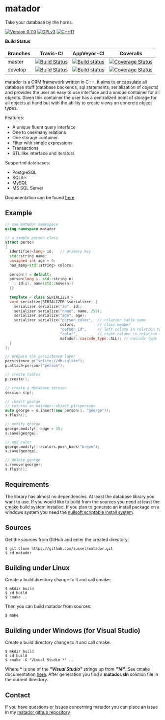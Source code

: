 matador
=======

Take your database by the horns.

[![Version 0.7.0](https://badge.fury.io/gh/zussel%2Fmatador.svg)](https://badge.fury.io/gh/zussel%2Fmatador)
[![GPLv3](https://img.shields.io/badge/License-GPL%20v3-blue.svg)](https://raw.githubusercontent.com/zussel/matador/develop/License)
[![C++11](https://img.shields.io/badge/language-C%2B%2B11-yellow.svg)](https://en.wikipedia.org/wiki/C%2B%2B11)


__Build Status__

| Branches    | Travis-CI | AppVeyor-CI | Coveralls    |
|-------------|-----------|-------------|--------------|
| master      |[![Build Status](https://travis-ci.org/zussel/matador.png?branch=master)](https://travis-ci.org/zussel/matador?branch=master)|[![Build status](https://ci.appveyor.com/api/projects/status/fs50s053d085q5j8/branch/develop?svg=true)](https://ci.appveyor.com/project/zussel/matador/branch/master)|[![Coverage Status](https://coveralls.io/repos/github/zussel/matador/badge.svg?branch=master)](https://coveralls.io/github/zussel/matador?branch=master)|
| develop     |[![Build Status](https://travis-ci.org/zussel/matador.png?branch=develop)](https://travis-ci.org/zussel/matador)|[![Build status](https://ci.appveyor.com/api/projects/status/fs50s053d085q5j8/branch/develop?svg=true)](https://ci.appveyor.com/project/zussel/matador/branch/develop)|[![Coverage Status](https://coveralls.io/repos/github/zussel/matador/badge.svg?branch=develop)](https://coveralls.io/github/zussel/matador?branch=develop)|

matador is a ORM framework written in C++. It aims to encapsulate all database stuff
(database backends, sql statements, serialization of objects) and provides the user an
easy to use interface and a unique container for all objects. Given this container the user
has a centralized point of storage for all objects at hand but with the ability to create views on
concrete object types.

Features:

 * A unique fluent query interface
 * One to one/many relations
 * One storage container
 * Filter with simple expressions
 * Transactions
 * STL like interface and iterators

Supported databases:
 * PostgreSQL
 * SQLite
 * MySQL
 * MS SQL Server

Documentation can be found [here](http://zussel.github.io/matador).

Example
-------

```cpp
// use matador namespace
using namespace matador

// a simple person class
struct person
{
  identifier<long> id;   // primary key
  std::string name;
  unsigned int age = 0;
  has_many<std::string> colors;
  
  person() = default;
  person(long i, std::string n)
    : id(i), name(std::move(n))
  {}
  
  template < class SERIALIZER >
  void serialize(SERIALIZER &serializer) {
    serializer.serialize("id", id);
    serializer.serialize("name", name, 255);
    serializer.serialize("age", age);
    serializer.serialize("person_color",  // relation table name
                         colors,          // class member
                         "person_id",     // left column in relation table
                         "color",         // right column in relation table
                         matador::cascade_type::ALL); // cascade type
  }
};

// prepare the persistence layer
persistence p("sqlite://db.sqlite");
p.attach<person>("person");

// create tables
p.create();

// create a database session
session s(p);

// insert george
// returns an matador::object_ptr<person>
auto george = s.insert(new person(1, "george"));
s.flush();

// modify george
george.modify()->age = 35;
s.save(george);

// add color
george.modify()->colors.push_back("brown");
s.save(george);

// delete george
s.remove(george);
s.flush();
```
Requirements
------------

The library has almost no dependencies. At least the database library you want to use.
If you would like to build from the sources you need at least the
[cmake](http://www.cmake.org) build system installed. If you plan to generate an install
package on a windows system you need the
[nullsoft scriptable install system](http://nsis.sourceforge.net).
          
Sources
-------

Get the sources from GitHub and enter the created directory:

    $ git clone https://github.com/zussel/matador.git
    $ cd matador

Building under Linux
--------------------

Create a build directory change to it and call cmake:

    $ mkdir build
    $ cd build
    $ cmake ..
    
Then you can build matador from sources:

    $ make

Building under Windows (for Visual Studio)
------------------------------------------

Create a build directory change to it and call cmake:

    $ mkdir build
    $ cd build
    $ cmake -G "Visual Studio *" ..

Where __*__ is one of the *__"Visual Studio"__* strings up from *__"14"__*. See cmake
documentation [here](https://cmake.org/cmake/help/v3.6/manual/cmake-generators.7.html?#visual-studio-generators).
After generation you find a __matador.sln__ solution file in the current directory.

Contact
-------

If you have questions or issues concerning matador you can place an issue in my
[matador github repository](https://github.com/zussel/matador/issues?milestone=1&state=open)
